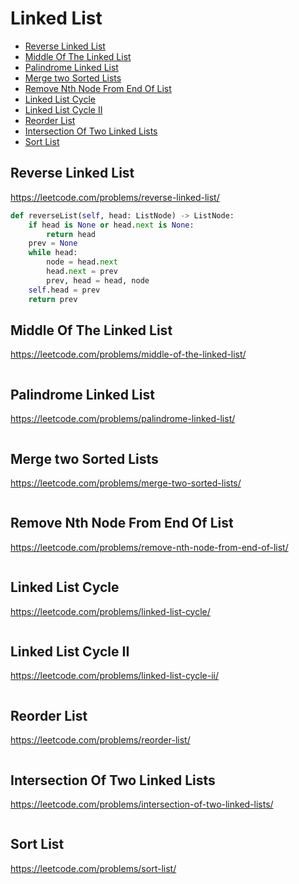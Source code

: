 # Linked List

+ [Reverse Linked List](#reverse-linked-list)
+ [Middle Of The Linked List](#middle-of-the-linked-list)
+ [Palindrome Linked List](#palindrome-linked-list)
+ [Merge two Sorted Lists](#merge-two-sorted-lists)
+ [Remove Nth Node From End Of List](#remove-nth-node-from-end-of-list)
+ [Linked List Cycle](#linked-list-cycle)
+ [Linked List Cycle II](#linked-list-cycle-ii)
+ [Reorder List](#reorder-list)
+ [Intersection Of Two Linked Lists](#intersection-of-two-linked-lists)
+ [Sort List](#sort-list)

## Reverse Linked List

https://leetcode.com/problems/reverse-linked-list/

```python
def reverseList(self, head: ListNode) -> ListNode:
    if head is None or head.next is None:
        return head
    prev = None
    while head:
        node = head.next
        head.next = prev
        prev, head = head, node
    self.head = prev
    return prev

```

## Middle Of The Linked List

https://leetcode.com/problems/middle-of-the-linked-list/

```python

```

## Palindrome Linked List

https://leetcode.com/problems/palindrome-linked-list/

```python

```

## Merge two Sorted Lists

https://leetcode.com/problems/merge-two-sorted-lists/

```python

```

## Remove Nth Node From End Of List

https://leetcode.com/problems/remove-nth-node-from-end-of-list/

```python

```

## Linked List Cycle

https://leetcode.com/problems/linked-list-cycle/

```python

```

## Linked List Cycle II

https://leetcode.com/problems/linked-list-cycle-ii/

```python

```

## Reorder List

https://leetcode.com/problems/reorder-list/

```python

```

## Intersection Of Two Linked Lists

https://leetcode.com/problems/intersection-of-two-linked-lists/

```python

```

## Sort List

https://leetcode.com/problems/sort-list/

```python

```
